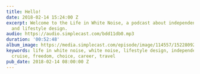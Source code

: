```yaml
---
title: Hello!
date: 2018-02-14 15:24:00 Z
excerpt: Welcome to the Life in White Noise, a podcast about independent work, freedom
  and lifestyle design.
audio: https://audio.simplecast.com/bdd11db0.mp3
duration: '00:52:48'
album_image: https://media.simplecast.com/episode/image/114557/1522809212-artwork.jpg
keywords: life in white noise, white noise, lifestyle design, independent work, nomad
  cruise, freedom, choice, career, travel
pub_date: 2018-02-14 08:00:00 Z
---
```


